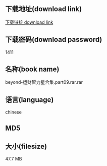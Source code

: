 ## 下载地址(download link)
[下载链接 download link](https://tutu365.netlify.app/?s=beyond-%E8%BF%90%E8%B4%A2%E6%99%BA%E5%8A%9B%E6%98%9F%E5%90%88%E9%9B%86.part09.rar)

## 下载密码(download password)
1411

## 名称(book name)
beyond-运财智力星合集.part09.rar.rar

## 语言(language)
chinese

## MD5


## 大小(filesize)
47.7 MB
